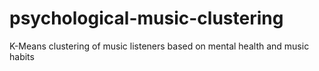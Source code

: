 # psychological-music-clustering
K-Means clustering of music listeners based on mental health and music habits
